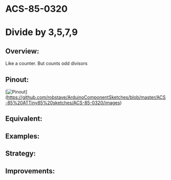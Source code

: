 # ACS-85-0320
Divide by 3,5,7,9
==============

## Overview:
Like a counter. But counts odd divisors
 
 
## Pinout:
[![Pinout](https://github.com/robstave/ArduinoComponentSketches/blob/master/ACS-85%20ATTiny85%20sketches/ACS-85-0320/images/acs-85-0320.png)] (https://github.com/robstave/ArduinoComponentSketches/blob/master/ACS-85%20ATTiny85%20sketches/ACS-85-0320/images)


## Equivalent:


## Examples:
 

## Strategy:
 

## Improvements:


